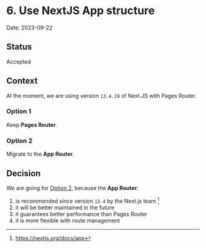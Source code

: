 # 6. Use NextJS App structure

Date: 2023-09-22

## Status

Accepted

## Context

At the moment, we are using version `13.4.19` of Next.JS with Pages Router.

### Option 1
Keep **Pages Router**.

### Option 2
Migrate to the **App Router**.

## Decision

We are going for [Option 2](#option-2), because the **App Router**:
1. is recommended since version `13.4` by the Next.js team [^1] 
2. it will be better maintained in the future
3. it guarantees better performance than Pages Router
4. it is more flexible with route management

[^1]: https://nextjs.org/docs/app
